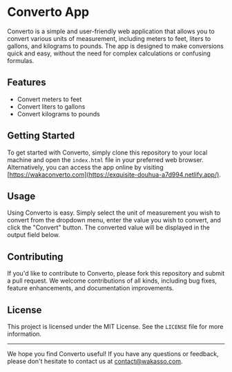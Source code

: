 # Converto App

Converto is a simple and user-friendly web application that allows you to convert various units of measurement, including meters to feet, liters to gallons, and kilograms to pounds. The app is designed to make conversions quick and easy, without the need for complex calculations or confusing formulas.

## Features

- Convert meters to feet
- Convert liters to gallons
- Convert kilograms to pounds

## Getting Started

To get started with Converto, simply clone this repository to your local machine and open the `index.html` file in your preferred web browser. Alternatively, you can access the app online by visiting [https://wakaconverto.com](https://exquisite-douhua-a7d994.netlify.app/).

## Usage

Using Converto is easy. Simply select the unit of measurement you wish to convert from the dropdown menu, enter the value you wish to convert, and click the "Convert" button. The converted value will be displayed in the output field below.

## Contributing

If you'd like to contribute to Converto, please fork this repository and submit a pull request. We welcome contributions of all kinds, including bug fixes, feature enhancements, and documentation improvements.

## License

This project is licensed under the MIT License. See the `LICENSE` file for more information.

---

We hope you find Converto useful! If you have any questions or feedback, please don't hesitate to contact us at [contact@wakasso.com](wakassodesign@gmail.com).
